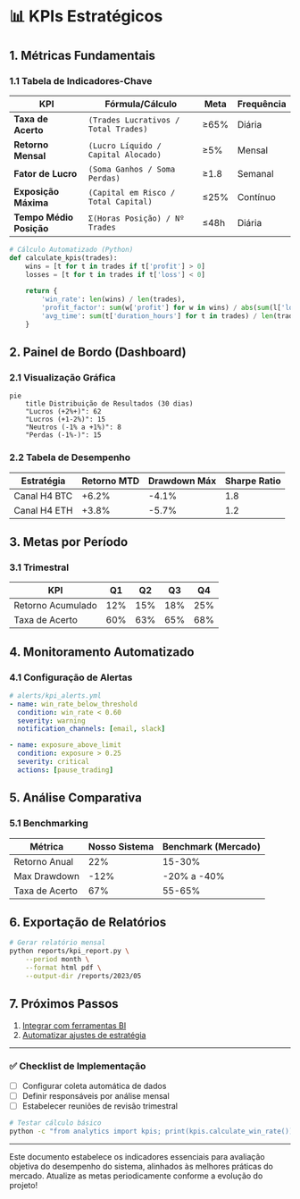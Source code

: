 # 📊 KPIs Estratégicos  


## 1. Métricas Fundamentais  
### 1.1 Tabela de Indicadores-Chave  

| KPI                     | Fórmula/Cálculo                     | Meta       | Frequência |  
|-------------------------|-------------------------------------|------------|------------|  
| **Taxa de Acerto**      | `(Trades Lucrativos / Total Trades)` | ≥65%       | Diária     |  
| **Retorno Mensal**      | `(Lucro Líquido / Capital Alocado)`  | ≥5%        | Mensal     |  
| **Fator de Lucro**      | `(Soma Ganhos / Soma Perdas)`        | ≥1.8       | Semanal    |  
| **Exposição Máxima**    | `(Capital em Risco / Total Capital)` | ≤25%       | Contínuo   |  
| **Tempo Médio Posição** | `Σ(Horas Posição) / Nº Trades`       | ≤48h       | Diária     |  

```python
# Cálculo Automatizado (Python)
def calculate_kpis(trades):
    wins = [t for t in trades if t['profit'] > 0]
    losses = [t for t in trades if t['loss'] < 0]
    
    return {
        'win_rate': len(wins) / len(trades),
        'profit_factor': sum(w['profit'] for w in wins) / abs(sum(l['loss'] for l in losses)),
        'avg_time': sum(t['duration_hours'] for t in trades) / len(trades)
    }
```

## 2. Painel de Bordo (Dashboard)  
### 2.1 Visualização Gráfica  
```mermaid
pie
    title Distribuição de Resultados (30 dias)
    "Lucros (+2%+)": 62
    "Lucros (+1-2%)": 15
    "Neutros (-1% a +1%)": 8
    "Perdas (-1%-)": 15
```

### 2.2 Tabela de Desempenho  
| Estratégia       | Retorno MTD | Drawdown Máx | Sharpe Ratio |  
|------------------|-------------|--------------|--------------|  
| Canal H4 BTC     | +6.2%       | -4.1%        | 1.8          |  
| Canal H4 ETH     | +3.8%       | -5.7%        | 1.2          |  

## 3. Metas por Período  
### 3.1 Trimestral  
| KPI               | Q1  | Q2  | Q3  | Q4  |  
|-------------------|-----|-----|-----|-----|  
| Retorno Acumulado | 12% | 15% | 18% | 25% |  
| Taxa de Acerto    | 60% | 63% | 65% | 68% |  

## 4. Monitoramento Automatizado  
### 4.1 Configuração de Alertas  
```yaml
# alerts/kpi_alerts.yml
- name: win_rate_below_threshold
  condition: win_rate < 0.60
  severity: warning
  notification_channels: [email, slack]

- name: exposure_above_limit
  condition: exposure > 0.25
  severity: critical
  actions: [pause_trading]
```

## 5. Análise Comparativa  
### 5.1 Benchmarking  
| Métrica       | Nosso Sistema | Benchmark (Mercado) |  
|---------------|---------------|---------------------|  
| Retorno Anual | 22%           | 15-30%              |  
| Max Drawdown  | -12%          | -20% a -40%         |  
| Taxa de Acerto| 67%           | 55-65%              |  

## 6. Exportação de Relatórios  
```bash
# Gerar relatório mensal
python reports/kpi_report.py \
    --period month \
    --format html pdf \
    --output-dir /reports/2023/05
```

## 7. Próximos Passos  
1. [Integrar com ferramentas BI](#)  
2. [Automatizar ajustes de estratégia](#)  

---

### ✅ Checklist de Implementação  
- [ ] Configurar coleta automática de dados  
- [ ] Definir responsáveis por análise mensal  
- [ ] Estabelecer reuniões de revisão trimestral  

```bash
# Testar cálculo básico
python -c "from analytics import kpis; print(kpis.calculate_win_rate())"
``` 

---

Este documento estabelece os indicadores essenciais para avaliação objetiva do desempenho do sistema, alinhados às melhores práticas do mercado. Atualize as metas periodicamente conforme a evolução do projeto!
